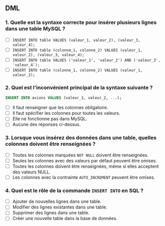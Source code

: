 ## DML 

### 1. Quelle est la syntaxe correcte pour insérer plusieurs lignes dans une table MySQL ?
- [ ] `INSERT INTO table VALUES (valeur_1, valeur_2), (valeur_3, valeur_4);`
- [ ] `INSERT INTO table (colonne_1, colonne_2) VALUES (valeur_1, valeur_2), (valeur_3, valeur_4);`
- [ ] `INSERT INTO table VALUES ('valeur_1', 'valeur_2') AND ('valeur_3', 'valeur_4');`
- [ ] `INSERT INTO table (colonne_1, colonne_2) VALUES (valeur_1, valeur_2);`

### 2. Quel est l'inconvénient principal de la syntaxe suivante ?
```sql
INSERT INTO avions VALUES (valeur_1, valeur_2, ...);
```
- [ ] Il faut renseigner que les colonnes obligatoire.
- [ ] Il faut spécifier les colonnes pour toutes les valeurs.
- [ ] Elle ne fonctionne pas dans MySQL.
- [ ] Aucune des réponses ci-dessus.

### 3. Lorsque vous insérez des données dans une table, quelles colonnes doivent être renseignées ?
- [ ] Toutes les colonnes marquées `NOT NULL` doivent être renseignées.
- [ ] Seules les colonnes avec des valeurs par défaut peuvent être omises.
- [ ] Toutes les colonnes doivent être renseignées, même si elles acceptent des valeurs NULL.
- [ ] Les colonnes avec la contrainte `AUTO_INCREMENT` peuvent être omises.

### 4. Quel est le rôle de la commande `INSERT INTO` en SQL ?
- [ ] Ajouter de nouvelles lignes dans une table.
- [ ] Modifier des lignes existantes dans une table.
- [ ] Supprimer des lignes dans une table.
- [ ] Créer une nouvelle table dans la base de données.
